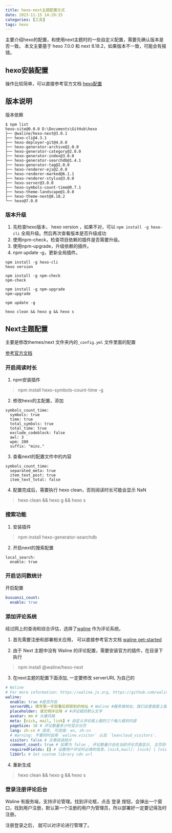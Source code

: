 ```yaml
---
title: hexo-next主题配置方式
date: 2023-11-15 14:29:15
categories: [工具]
tags: hexo
---
```


主要介绍hexo的配置，和使用next主题时的一些自定义配置，需要先确认版本是否一致。
本文主要基于 hexo 7.0.0 和 next 8.18.2，如果版本不一致，可能会有报错。

<!-- more -->


## hexo安装配置

操作比较简单，可以直接参考官方文档  [hexo配置](https://hexo.io/zh-cn/docs/configuration)


## 版本说明

版本依赖

````properties
$ npm list
hexo-site@0.0.0 D:\Documents\GitHub\hexo
├── @waline/hexo-next@3.0.1
├── hexo-cli@4.3.1
├── hexo-deployer-git@4.0.0
├── hexo-generator-archive@2.0.0
├── hexo-generator-category@2.0.0
├── hexo-generator-index@3.0.0
├── hexo-generator-searchdb@1.4.1
├── hexo-generator-tag@2.0.0
├── hexo-renderer-ejs@2.0.0
├── hexo-renderer-marked@6.1.1
├── hexo-renderer-stylus@3.0.0
├── hexo-server@3.0.0
├── hexo-symbols-count-time@0.7.1
├── hexo-theme-landscape@1.0.0
├── hexo-theme-next@8.18.2
└── hexo@7.0.0

````

### 版本升级

1. 先检查hexo版本， hexo version ，如果不对，可以 `npm install -g hexo-cli` 全局升级。然后再次查看版本是否升级成功
2. 使用npm-check，检查项目依赖的插件是否需要升级。
3. 使用npm-upgrade，升级依赖的插件。
4. npm update -g，更新全局插件。

```shell
npm install -g hexo-cli
hexo version

npm install -g npm-check
npm-check

npm install -g npm-upgrade
npm-upgrade

npm update -g

hexo clean && hexo g && hexo s
```

## Next主题配置
主要是修改themes/next 文件夹内的`_config.yml` 文件里面的配置

[参考官方文档](https://theme-next.iissnan.com/getting-started.html)

### 开启阅读时长
1. npm安装插件

> npm install hexo-symbols-count-time -g

2. 修改hexo的主配置，添加

```
symbols_count_time:
  symbols: true
  time: true
  total_symbols: true
  total_time: true
  exclude_codeblock: false
  awl: 3
  wpm: 200
  suffix: "mins."
```
3. 查看next的配置文件中的内容

```
symbols_count_time:
  separated_meta: true
  item_text_post: true
  item_text_total: false
```
4. 配置完成后，需要执行 hexo clean，否则阅读时长可能会显示 NaN

>  hexo clean && hexo g && hexo s

### 搜索功能

1. 安装插件 

> npm install hexo-generator-searchdb

2. 开启next的搜索配置

```properties
local_search:
  enable: true

```

### 开启访问数统计

开启配置

```yaml
busuanzi_count:
  enable: true
```

### 添加评论系统

经过网上的查询和综合评估，选择了[waline](https://waline.js.org/guide/get-started/) 作为评论系统。

1. 首先需要注册和部署相关应用， 可以直接参考官方文档 [waline get-started](https://waline.js.org/guide/get-started/)

2. 由于 Next 主题中没有 Waline 的评论配置，需要安装官方的插件，在目录下执行

> npm install @waline/hexo-next

3. 在next主题的配置下面添加, 一定要修改 serverURL 为自己的

```yaml
# Waline
# For more information: https://waline.js.org, https://github.com/walinejs/waline
waline:
  enable: true #是否开启
  serverURL: 填写第一步部署后获取到的地址 # Waline #服务端地址，我们这里就是上面部署的 Vercel 地址
  placeholder: 请文明评论呀 # #评论框的默认文字
  avatar: mm # 头像风格
  meta: [nick, mail, link] # 自定义评论框上面的三个输入框的内容
  pageSize: 10 # 评论数量多少时显示分页
  lang: zh-cn # 语言, 可选值: en, zh-cn
  # Warning: 不要同时启用 `waline.visitor` 以及 `leancloud_visitors`.
  visitor: false # 文章阅读统计
  comment_count: true # 如果为 false , 评论数量只会在当前评论页面显示, 主页则不显示
  requiredFields: [] # 设置用户评论时必填的信息，[nick,mail]: [nick] | [nick, mail]
  libUrl: # Set custom library cdn url

```

4. 重新生成

>  hexo clean && hexo g && hexo s

### 登录注册评论后台

Waline 有服务端，支持评论管理。找到评论框，点击 登录 按钮，会弹出一个窗口，找到用户注册，默认第一个注册的用户为管理员，所以部署好一定要记得及时注册。

注册登录之后， 就可以对评论进行管理了。


